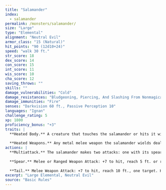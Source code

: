 ```yaml
---
title: "Salamander"
index:
  - salamander
permalink: /monsters/salamander/
size: "Large"
type: "Elemental"
alignment: "Neutral Evil"
armor_class: "15 (Natural)"
hit_points: "90 (12d10+24)"
speed: "walk 30 ft."
str_score: 18
dex_score: 14
con_score: 15
int_score: 11
wis_score: 10
cha_score: 12
saving_throws: ""
skills: ""
damage_vulnerabilities: "Cold"
damage_resistances: "Bludgeoning, Piercing, And Slashing From Nonmagical Weapons"
damage_immunities: "Fire"
senses: "Darkvision 60 ft., Passive Perception 10"
languages: "Ignan"
challenge_rating: 5
xp: 1800
proficiency_bonus: "+3"
traits: |
  **Heated Body.** A creature that touches the salamander or hits it with a melee attack while within 5 ft. of it takes 7 (2d6) fire damage.
  
  **Heated Weapons.** Any metal melee weapon the salamander wields deals an extra 3 (1d6) fire damage on a hit (included in the attack).
actions: |
  **Multiattack.** The salamander makes two attacks: one with its spear and one with its tail.
  
  **Spear.** Melee or Ranged Weapon Attack: +7 to hit, reach 5 ft. or range 20 ft./60 ft., one target. Hit: 11 (2d6 + 4) piercing damage, or 13 (2d8 + 4) piercing damage if used with two hands to make a melee attack, plus 3 (1d6) fire damage.
  
  **Tail.** Melee Weapon Attack: +7 to hit, reach 10 ft., one target. Hit: 11 (2d6 + 4) bludgeoning damage plus 7 (2d6) fire damage, and the target is grappled (escape DC 14). Until this grapple ends, the target is restrained, the salamander can automatically hit the target with its tail, and the salamander can't make tail attacks against other targets.  
excerpt: "Large Elemental, Neutral Evil"
source: "Basic Rules"
---
```


